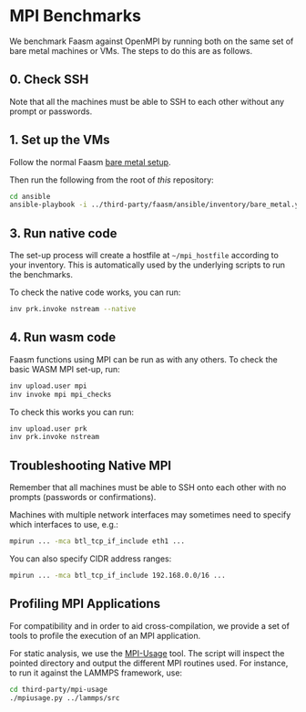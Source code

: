 # MPI Benchmarks

We benchmark Faasm against OpenMPI by running both on the same set of bare metal
machines or VMs. The steps to do this are as follows.

## 0. Check SSH

Note that all the machines must be able to SSH to each other without any 
prompt or passwords. 

## 1. Set up the VMs

Follow the normal Faasm [bare metal setup](https://github.com/faasm/faasm/blob/master/docs/bare_metal.md).

Then run the following from the root of _this_ repository:

```bash
cd ansible
ansible-playbook -i ../third-party/faasm/ansible/inventory/bare_metal.yml mpi_benchmark.yml
```

## 3. Run native code

The set-up process will create a hostfile at `~/mpi_hostfile` according to your inventory.
This is automatically used by the underlying scripts to run the benchmarks.

To check the native code works, you can run:

```bash
inv prk.invoke nstream --native
```

## 4. Run wasm code

Faasm functions using MPI can be run as with any others. To check the basic WASM MPI set-up, run:

```bash
inv upload.user mpi
inv invoke mpi mpi_checks
```

To check this works you can run:

```bash
inv upload.user prk
inv prk.invoke nstream
``` 

## Troubleshooting Native MPI

Remember that all machines must be able to SSH onto each other with no prompts (passwords or confirmations).

Machines with multiple network interfaces may sometimes need to specify which interfaces to use, e.g.:

```bash
mpirun ... -mca btl_tcp_if_include eth1 ...
```

You can also specify CIDR address ranges:

```bash
mpirun ... -mca btl_tcp_if_include 192.168.0.0/16 ...
```

## Profiling MPI Applications

For compatibility and in order to aid cross-compilation, we provide a set of
tools to profile the execution of an MPI application.

For static analysis, we use the [MPI-Usage](https://github.com/LLNL/MPI-Usage)
tool.
The script will inspect the pointed directory and output the different MPI
routines used.
For instance, to run it against the LAMMPS framework, use:

```bash
cd third-party/mpi-usage
./mpiusage.py ../lammps/src
```
